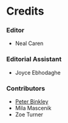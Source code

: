 # Credits

<h3> Editor   </h3>

* Neal Caren

<h3> Editorial Assistant   </h3>

* Joyce Ebhodaghe

<h3> Contributors </h3>

* [Peter Binkley](https://www.library.ualberta.ca/staff/peter-binkley)     
* Mila Mascenik     
* Zoe Turner     
